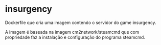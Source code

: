 # insurgency
Dockerfile que cria uma imagem contendo o servidor do game insurgency.

A imagem é baseada na imagem cm2network/steamcmd que com propriedade faz a instalação e configuração do programa steamcmd.
